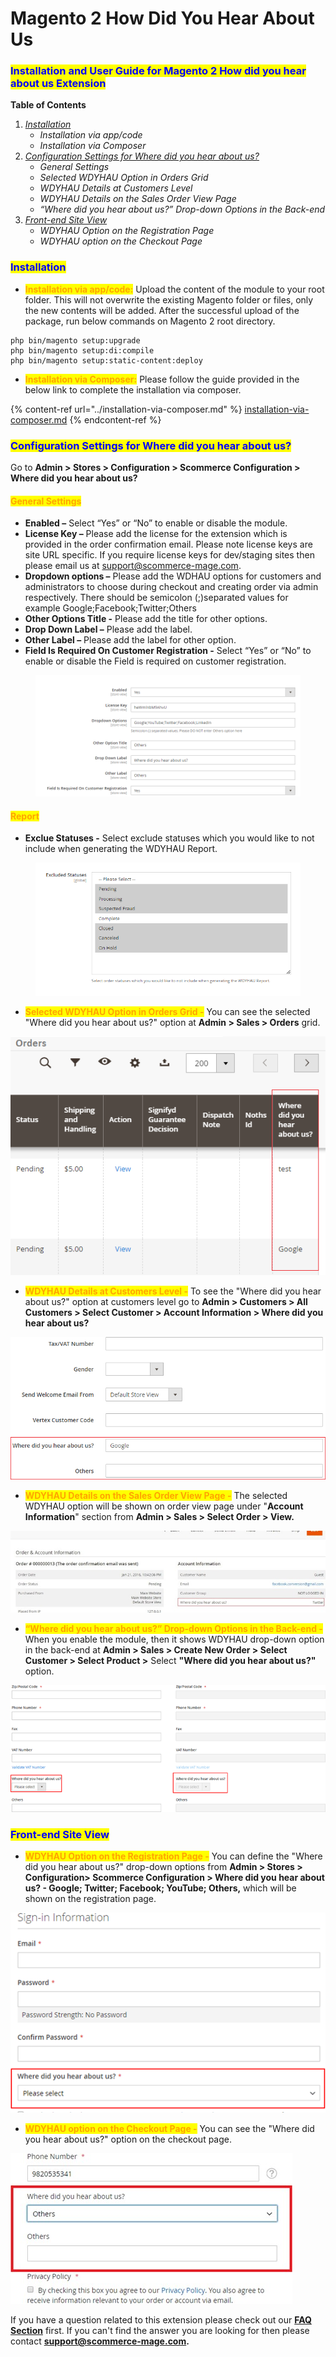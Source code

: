 # Magento 2 How Did You Hear About Us

### <mark style="color:blue;">Installation and User Guide for Magento 2 How did you hear about us Extension</mark>

**Table of Contents**

1. [_Installation_ ](magento-2-how-did-you-hear-about-us.md#\_bookmark0)
   * _Installation via app/code_&#x20;
   * _Installation via Composer_
2. [_Configuration Settings for Where did you hear about us?_ ](magento-2-how-did-you-hear-about-us.md#\_bookmark3)
   * _General Settings_&#x20;
   * _Selected WDYHAU Option in Orders Grid_&#x20;
   * _WDYHAU Details at Customers Level_&#x20;
   * _WDYHAU Details on the Sales Order View Page_&#x20;
   * _“Where did you hear about us?” Drop-down Options in the Back-end_&#x20;
3. [_Front-end Site View_ ](magento-2-how-did-you-hear-about-us.md#\_bookmark9)
   * _WDYHAU Option on the Registration Page_&#x20;
   * _WDYHAU option on the Checkout Page_&#x20;

### <mark style="color:blue;">Installation</mark> <a href="#bookmark0" id="bookmark0"></a>

* <mark style="color:orange;">**Installation via app/code:**</mark> Upload the content of the module to your root folder. This will not overwrite the existing Magento folder or files, only the new contents will be added. After the successful upload of the package, run below commands on Magento 2 root directory.

```
php bin/magento setup:upgrade
php bin/magento setup:di:compile
php bin/magento setup:static-content:deploy
```

* <mark style="color:orange;">**Installation via Composer:**</mark> Please follow the guide provided in the below link to complete the installation via composer.

{% content-ref url="../installation-via-composer.md" %}
[installation-via-composer.md](../installation-via-composer.md)
{% endcontent-ref %}

### <mark style="color:blue;">Configuration Settings for Where did you hear about us?</mark> <a href="#bookmark3" id="bookmark3"></a>

Go to **Admin > Stores > Configuration > Scommerce Configuration > Where did you hear about us?**

#### <mark style="color:orange;">General Settings</mark> <a href="#bookmark4" id="bookmark4"></a>

* **Enabled –** Select “Yes” or “No” to enable or disable the module.
* **License Key –** Please add the license for the extension which is provided in the order confirmation email. Please note license keys are site URL specific. If you require license keys for dev/staging sites then please email us at [support@scommerce-mage.com](mailto:support@scommerce-mage.com).
* **Dropdown options –** Please add the WDHAU options for customers and administrators to choose during checkout and creating order via admin respectively. There should be semicolon (;)separated values for example Google;Facebook;Twitter;Others
* **Other Options Title -** Please add the title for other options.
* **Drop Down Label –** Please add the label.
* **Other Label –** Please add the label for other option.
* **Field Is Required On Customer Registration -** Select “Yes” or “No” to enable or disable the Field is required on customer registration.

<figure><img src="../../.gitbook/assets/image (24).png" alt=""><figcaption></figcaption></figure>

#### <mark style="color:orange;">Report</mark> <a href="#bookmark4" id="bookmark4"></a>

* **Exclue Statuses -** Select exclude statuses which you would like to not include when generating the WDYHAU Report.

<figure><img src="../../.gitbook/assets/image (1) (1) (1) (1) (1) (1) (1) (1) (1) (1).png" alt=""><figcaption></figcaption></figure>

* <mark style="color:orange;">**Selected WDYHAU Option in Orders Grid -**</mark> You can see the selected "Where did you hear about us?" option at **Admin > Sales > Orders** grid.

![](<../../.gitbook/assets/2 (41)>)

* <mark style="color:orange;">**WDYHAU Details at Customers Level -**</mark> To see the "Where did you hear about us?" option at customers level go to **Admin > Customers > All Customers > Select Customer > Account Information > Where did you hear about us?**

![A screenshot of a cell phone  Description automatically generated](<../../.gitbook/assets/3 (83)>)

* <mark style="color:orange;">**WDYHAU Details on the Sales Order View Page -**</mark> The selected WDYHAU option will be shown on order view page under "**Account Information**" section from **Admin > Sales > Select Order > View.**

![](../../.gitbook/assets/details.jpg)

* <mark style="color:orange;">**“Where did you hear about us?” Drop-down Options in the Back-end -**</mark> When you enable the module, then it shows WDYHAU drop-down option in the back-end at **Admin > Sales > Create New Order > Select Customer > Select Product >** Select **"Where did you hear about us?"** option.

![](../../.gitbook/assets/dropdownopitons.png)

### <mark style="color:blue;">Front-end Site View</mark> <a href="#bookmark9" id="bookmark9"></a>

* <mark style="color:orange;">**WDYHAU Option on the Registration Page -**</mark> You can define the "Where did you hear about us?" drop-down options from **Admin > Stores > Configuration> Scommerce Configuration > Where did you hear about us? - Google; Twitter; Facebook; YouTube; Others,** which will be shown on the registration page.

![](<../../.gitbook/assets/6 (41)>)

* <mark style="color:orange;">**WDYHAU option on the Checkout Page -**</mark> You can see the "Where did you hear about us?" option on the checkout page.

![](<../../.gitbook/assets/7 (23)>)

If you have a question related to this extension please check out our [**FAQ Section**](magento-2-how-did-you-hear-about-us.md#installation-and-user-guide-for-magento-2-how-did-you-hear-about-us-extension) first. If you can't find the answer you are looking for then please contact [**support@scommerce-mage.com**](mailto:core@scommerce-mage.com)**.**
